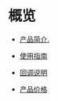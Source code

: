 # 概览


* [产品简介.](/umedia/intro)

* [使用指南](/umedia/guide)

* [回调说明](/umedia/callback)

* [产品价格](/umedia/charge)
  
